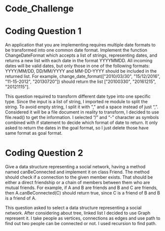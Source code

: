 # Code_Challenge
# Coding Question 1
An application that you are implementing requires multiple date formats to be transformed into one common date format. Implement the function ChangeDateFormat which accepts a list of strings, representing dates, and returns a new list with each date in the format YYYYMMDD. All incoming dates will be valid dates, but only those in one of the following formats: YYYY/MM/DD, DD/MM/YYYY and MM-DD-YYYY should be included in the returned list. For example, change_date_format(["2010/03/30", "15/12/2016", "11-15-2012", "20130720"]) should return the list ["20100330", "20161215", "20121115"].

This question required to transform different date type into one specific type. Since the input is a list of string, I imported re module to split the string. To avoid empty string, I split it with "," and a space instead of just “,”. Considered it will be a file document in reality to transform, I decided to use file.read() to get the information. I selected “/” and “-” character as symbols combined with if statement to decide which format of date to return. It only asked to return the dates in the goal format, so I just delete those have same format as goal format.
# Coding Question 2
Give a data structure representing a social network, having a method named canBeConnected and implement it on class Friend. The method should check if a connection to the given member exists. That should be either a direct friendship or a chain of members between them who are mutual friends. For example, if A and B are friends and B and C are friends, then A.canBeConnected(C) should return true, since C is a friend of B and B is a friend of A.

This question asked to select a data structure representing a social network. After considering about tree, linked list I decided to use Graph represent it. I take people as vertices, connections as edges and use path to find out two people can be connected or not. I used recursion to find path. 
